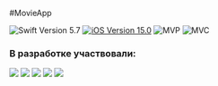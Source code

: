 #MovieApp
<p align= "left">

<img src="https://img.shields.io/badge/Swift-5.7-orange" alt="Swift Version 5.7" /></a>
<a href="https://developer.apple.com/ios/">
<img src="https://img.shields.io/badge/iOS-15.0%2B-success" alt="iOS Version 15.0"/></a>
<img src="https://img.shields.io/badge/MVC-ff69b4" alt="MVP" /></a>
<img src="https://img.shields.io/badge/No storyboard-purple" alt="MVC" /></a>
</p>

### В разработке участвовали:
<p align="left"> 
<a href="https://github.com/Vanopr">
<img src="https://img.shields.io/badge/Vanopr-gray"/></a>
<a href="https://github.com/viktorporch">
<img src="https://img.shields.io/badge/viktorporch-red"/></a>
<a href="https://github.com/Nodnet">
<img src="https://img.shields.io/badge/Nodnet-green"/></a>
<a href="https://github.com/NatashaM92">
<img src="https://img.shields.io/badge/NatashaM92-pink"/></a>
<a href="https://github.com/UdachiTomo">
<img src="https://img.shields.io/badge/UdachiTomo-purple"/></a>
</p>
